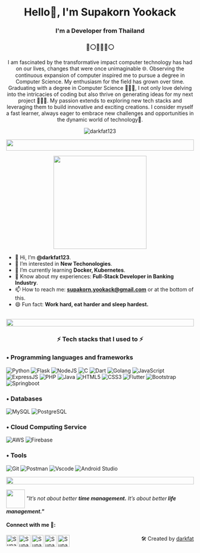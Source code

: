 
<h1 align="center">Hello👋, I'm Supakorn Yookack</h1>
<h3 align="center">I'm a Developer from Thailand</h3>
<h3 align="center">🔴⚪🔵🔵🔴⚪</h3>
<p align="center">I am fascinated by the transformative impact computer technology has had on our lives, changes that were once unimaginable 🌐. Observing the continuous expansion of computer inspired me to pursue a degree in Computer Science. My enthusiasm for the field has grown over time. Graduating with a degree in Computer Science 👨🏻‍🎓, I not only love delving into the intricacies of coding but also thrive on generating ideas for my next project 👨🏻‍💻. My passion extends to exploring new tech stacks and leveraging them to build innovative and exciting creations. I consider myself a fast learner, always eager to embrace new challenges and opportunities in the dynamic world of technology🚀.</p>
<p align="center"> 
<img src="https://komarev.com/ghpvc/?username=darkfat123&label=Profile%20views&color=0e75b6&style=flat" alt="darkfat123" /> 
</p>
<img src="https://i.imgur.com/dBaSKWF.gif" height="30" width="100%">

<p align="center">
<img src="https://media.tenor.com/I3RjM4xQO0kAAAAi/monitors-typing.gif"  height="250px"></p>

- 👋 Hi, I’m **@darkfat123**.
- 👀 I’m interested in **New Techonologies**.
- 🌱 I’m currently learning **Docker, Kubernetes**.
- 💞️ Know about my experiences: **Full-Stack Developer in Banking Industry**.
- 📫 How to reach me: **supakorn.yookack@gmail.com** or at the bottom of this.
- 😄 Fun fact: **Work hard, eat harder and sleep hardest.**
</br>
<img src="https://i.imgur.com/dBaSKWF.gif" height="20" width="100%">

<h3 align="center">⚡ Tech stacks that I used to ⚡</h3>
<h3>• Programming languages and frameworks</h3>

![Python](https://img.shields.io/badge/python-3670A0?style=for-the-badge&logo=python&logoColor=ffdd54)
![Flask](https://img.shields.io/badge/flask-402B3A?style=for-the-badge&logo=flask&logoColor=white)
![NodeJS](https://img.shields.io/badge/node.js-6DA55F?style=for-the-badge&logo=node.js&logoColor=white)
![C](https://img.shields.io/badge/C-00599C?style=for-the-badge&logo=c&logoColor=white)
![Dart](https://img.shields.io/badge/Dart-0175C2?style=for-the-badge&logo=dart&logoColor=white)
![Golang](https://img.shields.io/badge/Go-00ADD8?style=for-the-badge&logo=go&logoColor=white)
![JavaScript](https://img.shields.io/badge/JavaScript-F7DF1E?style=for-the-badge&logo=javascript&logoColor=black)
![ExpressJS](https://img.shields.io/badge/express.js-638889?style=for-the-badge&logo=express&logoColor=white)
![PHP](https://img.shields.io/badge/PHP-777BB4?style=for-the-badge&logo=php&logoColor=white)
![Java](https://img.shields.io/badge/java-%23ED8B00.svg?style=for-the-badge&logo=openjdk&logoColor=white)
![HTML5](https://img.shields.io/badge/HTML5-E34F26?style=for-the-badge&logo=html5&logoColor=white)
![CSS3](https://img.shields.io/badge/CSS3-1572B6?style=for-the-badge&logo=css3&logoColor=white)
![Flutter](https://img.shields.io/badge/Flutter-02569B?style=for-the-badge&logo=flutter&logoColor=white)
![Bootstrap](https://img.shields.io/badge/-boostrap-grey?style=for-the-badge&logo=bootstrap)
![Springboot](https://img.shields.io/badge/Springboot-6DB33F?style=for-the-badge&logo=spring&logoColor=white)

<h3>• Databases</h3>

![MySQL](https://img.shields.io/badge/MySQL-00000F?style=for-the-badge&logo=mysql&logoColor=orange)
![PostgreSQL](https://img.shields.io/badge/PostgreSQL-316192?style=for-the-badge&logo=postgresql&logoColor=white)

<h3>• Cloud Computing Service</h3>

![AWS](https://img.shields.io/badge/AWS-000.svg?style=for-the-badge&logo=amazon-aws&logoColor=white)
![Firebase](https://img.shields.io/badge/Firebase-red?style=for-the-badge&logo=firebase&logoColor=ffca28)

<h3>• Tools</h3>

![Git](https://img.shields.io/badge/GIT-E44C30?style=for-the-badge&logo=git&logoColor=white)
![Postman](https://img.shields.io/badge/Postman-orange?style=for-the-badge&logo=postman&logoColor=white)
![Vscode](https://img.shields.io/badge/Vscode-007ACC?style=for-the-badge&logo=visual-studio-code&logoColor=white)
![Android Studio](https://img.shields.io/badge/Android_Studio-3DDC84?style=for-the-badge&logo=android-studio&logoColor=white)

<img src="https://i.imgur.com/dBaSKWF.gif" height="20" width="100%">

<img align="center" src="https://media.tenor.com/_PGkN2EwyDIAAAAi/zeitersparnis-zu-sp%C3%A4t.gif" height="50px"> <em> "It’s not about better <b>time management.</b> It’s about better<b> life management."</b></em>
<h4> Connect with me 🎊: </h4>
  <a href="https://www.linkedin.com/in/supakorn-yookack-39a730289/">
   <img align="left" alt="Supakorn Yookack | Linkedin" width="30px" src="https://www.vectorlogo.zone/logos/linkedin/linkedin-icon.svg" />
  </a>
  <a href="mailto:supakorn.yookack@gmail.com">
    <img align="left" alt="Supakorn Yookack | Gmail" width="32px" src="https://www.vectorlogo.zone/logos/gmail/gmail-icon.svg" />
  </a>
  <a href="https://medium.com/@yookack_s">
    <img align="left" alt="Supakorn Yookack | Medium" width="32px" src="https://www.vectorlogo.zone/logos/medium/medium-tile.svg" />
  </a>
   <a href="https://www.facebook.com/supakorn.yookaek/">
    <img align="left" alt="Supakorn Yookack | Facebook" width="32px" src="https://www.vectorlogo.zone/logos/facebook/facebook-tile.svg" />
  </a>
   <a href="https://github.com/darkfat123">
    <img align="left" alt="Supakorn Yookack | Github" width="32px" src="https://www.vectorlogo.zone/logos/github/github-tile.svg" />
  </a>
  <p align="right" >🛠️ Created by <a href="https://github.com/darkfat123">darkfat</a></p>
<br>

<!---
darkfat123/darkfat123 is a ✨ special ✨ repository because its `README.md` (this file) appears on your GitHub profile.
You can click the Preview link to take a look at your changes.
--->
